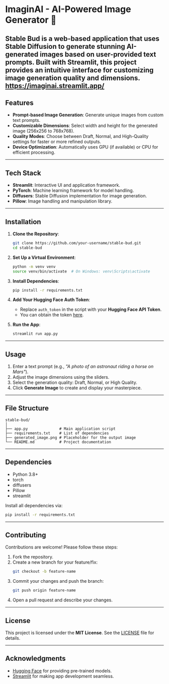 # ImaginAI - AI-Powered Image Generator 🌌

Stable Bud is a web-based application that uses **Stable Diffusion** to generate stunning AI-generated images based on user-provided text prompts. Built with **Streamlit**, this project provides an intuitive interface for customizing image generation quality and dimensions.
  https://imaginai.streamlit.app/
---

## Features
- **Prompt-based Image Generation**: Generate unique images from custom text prompts.
- **Customizable Dimensions**: Select width and height for the generated image (256x256 to 768x768).
- **Quality Modes**: Choose between Draft, Normal, and High-Quality settings for faster or more refined outputs.
- **Device Optimization**: Automatically uses GPU (if available) or CPU for efficient processing.

---

## Tech Stack
- **Streamlit**: Interactive UI and application framework.
- **PyTorch**: Machine learning framework for model handling.
- **Diffusers**: Stable Diffusion implementation for image generation.
- **Pillow**: Image handling and manipulation library.

---

## Installation

1. **Clone the Repository**:
   ```bash
   git clone https://github.com/your-username/stable-bud.git
   cd stable-bud
   ```

2. **Set Up a Virtual Environment**:
   ```bash
   python -m venv venv
   source venv/bin/activate  # On Windows: venv\Scripts\activate
   ```

3. **Install Dependencies**:
   ```bash
   pip install -r requirements.txt
   ```

4. **Add Your Hugging Face Auth Token**:
   - Replace `auth_token` in the script with your **Hugging Face API Token**. 
   - You can obtain the token [here](https://huggingface.co/settings/tokens).

5. **Run the App**:
   ```bash
   streamlit run app.py
   ```

---

## Usage

1. Enter a text prompt (e.g., *"A photo of an astronaut riding a horse on Mars"*).
2. Adjust the image dimensions using the sliders.
3. Select the generation quality: Draft, Normal, or High Quality.
4. Click **Generate Image** to create and display your masterpiece.

---

## File Structure

```
stable-bud/
│
├── app.py              # Main application script
├── requirements.txt    # List of dependencies
├── generated_image.png # Placeholder for the output image
└── README.md           # Project documentation
```

---

## Dependencies

- Python 3.8+
- torch
- diffusers
- Pillow
- streamlit

Install all dependencies via:
```bash
pip install -r requirements.txt
```

---

## Contributing

Contributions are welcome! Please follow these steps:

1. Fork the repository.
2. Create a new branch for your feature/fix:
   ```bash
   git checkout -b feature-name
   ```
3. Commit your changes and push the branch:
   ```bash
   git push origin feature-name
   ```
4. Open a pull request and describe your changes.

---

## License

This project is licensed under the **MIT License**. See the [LICENSE](LICENSE) file for details.

---

## Acknowledgments

- [Hugging Face](https://huggingface.co/) for providing pre-trained models.
- [Streamlit](https://streamlit.io/) for making app development seamless.

